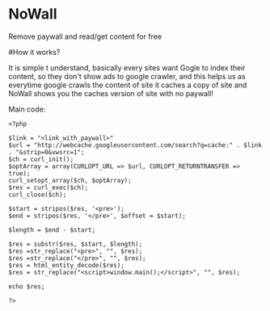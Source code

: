 # NoWall
Remove paywall and read/get content for free

#How it works?

It is simple t understand, basically every sites want Gogle to index their content, so they don't show ads to google crawler, and this helps us as everytime google crawls the content of site it caches a copy of site and NoWall shows you the caches version of site with no paywall!

Main code:

```
<?php

$link = "<link_with_paywall>"
$url = "http://webcache.googleusercontent.com/search?q=cache:" . $link . "&strip=0&vwsrc=1";
$ch = curl_init();
$optArray = array(CURLOPT_URL => $url, CURLOPT_RETURNTRANSFER => true);
curl_setopt_array($ch, $optArray);
$res = curl_exec($ch);
curl_close($ch);

$start = stripos($res, '<pre>');
$end = stripos($res, '</pre>', $offset = $start);

$length = $end - $start;

$res = substr($res, $start, $length);
$res =str_replace("<pre>", "", $res);
$res =str_replace("</pre>", "", $res);
$res = html_entity_decode($res);
$res = str_replace("<script>window.main();</script>", "", $res);

echo $res;

?>
```
